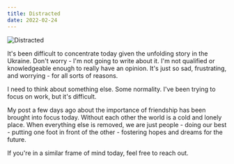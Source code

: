```yaml
---
title: Distracted
date: 2022-02-24
---
```


![Distracted](https://source.unsplash.com/0gkw_9fy0eQ/1600x900)

It's been difficult to concentrate today given the unfolding story in the Ukraine. Don't worry - I'm not going to write about it. I'm not qualified or knowledgeable enough to really have an opinion. It's just so sad, frustrating, and worrying - for all sorts of reasons.

I need to think about something else. Some normality. I've been trying to focus on work, but it's difficult.

My post a few days ago about the importance of friendship has been brought into focus today. Without each other the world is a cold and lonely place. When everything else is removed, we are just people - doing our best - putting one foot in front of the other - fostering hopes and dreams for the future.

If you're in a similar frame of mind today, feel free to reach out.